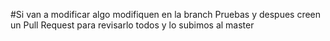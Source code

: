 #Si van a modificar algo modifiquen en la branch Pruebas y despues creen un Pull Request para revisarlo todos y lo subimos al master
